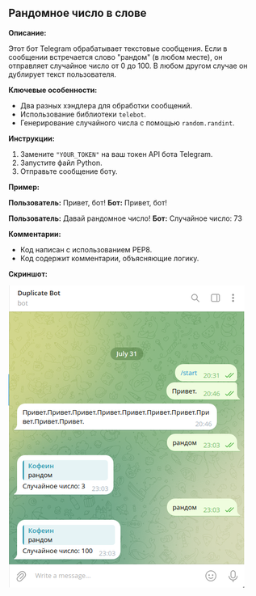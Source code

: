 ## Рандомное число в слове

**Описание:**

Этот бот Telegram обрабатывает текстовые сообщения. Если в сообщении встречается слово "рандом" (в любом месте), он отправляет случайное число от 0 до 100. В любом другом случае он дублирует текст пользователя.

**Ключевые особенности:**

* Два разных хэндлера для обработки сообщений.
* Использование библиотеки `telebot`.
* Генерирование случайного числа с помощью `random.randint`.

**Инструкции:**

1. Замените `"YOUR_TOKEN"` на ваш токен API бота Telegram.
2. Запустите файл Python.
3. Отправьте сообщение боту.

**Пример:**

**Пользователь:** Привет, бот!
**Бот:** Привет, бот!

**Пользователь:** Давай рандомное число!
**Бот:** Случайное число: 73

**Комментарии:**

* Код написан с использованием PEP8.
* Код содержит комментарии, объясняющие логику.

**Скриншот:**

![фото](фото/фото_1.png)
